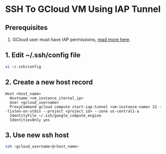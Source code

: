 # SSH To GCloud VM Using IAP Tunnel

## Prerequisites

1. GCloud user must have IAP permissions, [read more here](https://cloud.google.com/iap/docs/using-tcp-forwarding).

## 1. Edit ~/.ssh/config file

```bash
vi ~/.ssh/config
```

## 2. Create a new host record

```text
Host <host_name>
  Hostname <vm_instance_iternal_ip>
  User <gcloud_username>
  ProxyCommand gcloud compute start-iap-tunnel <vm-instance-name> 22 --listen-on-stdin --project <project_id> --zone us-central1-a
  IdentityFile ~/.ssh/google_compute_engine
  IdentitiesOnly yes
```

## 3. Use new ssh host

```bash
ssh <gcloud_username>@<host_name>
```

